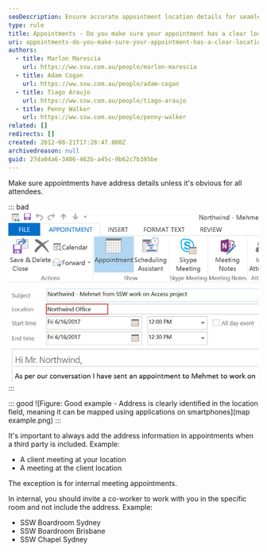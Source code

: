 ```yaml
---
seoDescription: Ensure accurate appointment location details for seamless meetings
type: rule
title: Appointments - Do you make sure your appointment has a clear location address?
uri: appointments-do-you-make-sure-your-appointment-has-a-clear-location-address
authors:
  - title: Marlon Marescia
    url: https://ww.ssw.com.au/people/marlon-marescia
  - title: Adam Cogan
    url: https://ww.ssw.com.au/people/adam-cogan
  - title: Tiago Araujo
    url: https://ww.ssw.com.au/people/tiago-araujo
  - title: Penny Walker
    url: https://ww.ssw.com.au/people/penny-walker
related: []
redirects: []
created: 2012-08-21T17:28:47.000Z
archivedreason: null
guid: 27da04a6-3406-462b-a45c-9b62c7b395be
---
```


Make sure appointments have address details unless it's obvious for all attendees.

<!--endintro-->

::: bad
![Figure: Bad Example - Appointment field should have addresses in location when appropriate](appointment-location-bad-example.jpg)
:::

::: good
![Figure: Good example - Address is clearly identified in the location field, meaning it can be mapped using applications on smartphones](map example.png)
:::

It's important to always add the address information in appointments when a third party is included. Example:

* A client meeting at your location
* A meeting at the client location

The exception is for internal meeting appointments.

In internal, you should invite a co-worker to work with you in the specific room and not include the address. Example:

* SSW Boardroom Sydney
* SSW Boardroom Brisbane
* SSW Chapel Sydney

